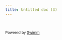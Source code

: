 ```yaml
---
title: Untitled doc (3)
---
```

&nbsp;

<SwmMeta version="3.0.0" repo-id="Z2l0aHViJTNBJTNBY2hhdC1jb21wbGV0aW9uJTNBJTNBcmFlZEVpZDk5OTU=" repo-name="chat-completion"><sup>Powered by [Swimm](https://app.swimm.io/)</sup></SwmMeta>
